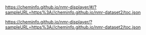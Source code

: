 https://cheminfo.github.io/nmr-displayer/#/?sampleURL=https%3A//cheminfo.github.io/nmr-dataset2/toc.json

https://cheminfo.github.io/nmr-displayer/?sampleURL=https%3A//cheminfo.github.io/nmr-dataset2/toc.json
